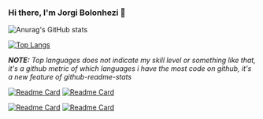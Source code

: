 ### Hi there, I'm Jorgi Bolonhezi 👋

![Anurag's GitHub stats](https://github-readme-stats.vercel.app/api?username=Holyblade&show_icons=true&theme=radical)

[![Top Langs](https://github-readme-stats.vercel.app/api/top-langs/?username=Holyblade&show_icons=true&theme=radical)](https://github.com/anuraghazra/github-readme-stats)

***NOTE:*** *Top languages does not indicate my skill level or something like that, it's a github metric of which languages i have the most code on github, it's a new feature of github-readme-stats*

[![Readme Card](https://github-readme-stats.vercel.app/api/pin/?username=Holyblade&show_icons=true&theme=radical&repo=Conversor_de_Logs_da_Eduzz)](https://github.com/anuraghazra/github-readme-stats)
[![Readme Card](https://github-readme-stats.vercel.app/api/pin/?username=Holyblade&show_icons=true&theme=radical&repo=Conversor_de_Logs_do_Nutror)](https://github.com/anuraghazra/github-readme-stats)

[![Readme Card](https://github-readme-stats.vercel.app/api/pin/?username=Holyblade&show_icons=true&theme=radical&repo=FacebookConversionAPI-Eduzz)](https://github.com/anuraghazra/github-readme-stats)
[![Readme Card](https://github-readme-stats.vercel.app/api/pin/?username=Holyblade&show_icons=true&theme=radical&repo=Conversor_de_Logs_do_MailChimp)](https://github.com/anuraghazra/github-readme-stats)
